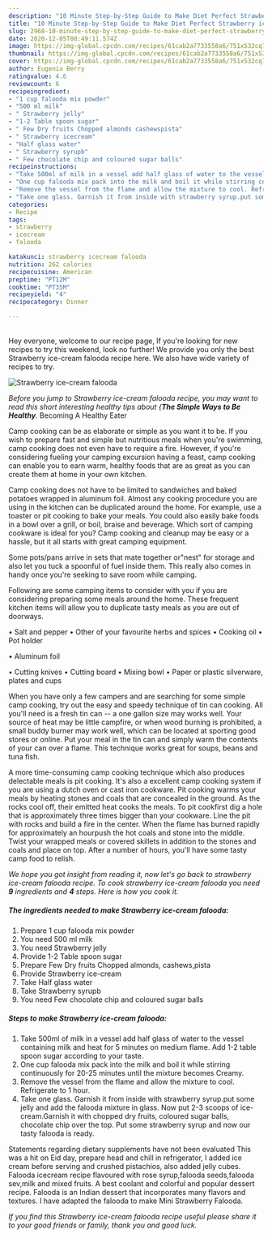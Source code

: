 ```yaml
---
description: "10 Minute Step-by-Step Guide to Make Diet Perfect Strawberry ice-cream falooda"
title: "10 Minute Step-by-Step Guide to Make Diet Perfect Strawberry ice-cream falooda"
slug: 2968-10-minute-step-by-step-guide-to-make-diet-perfect-strawberry-ice-cream-falooda
date: 2020-12-05T08:49:11.574Z
image: https://img-global.cpcdn.com/recipes/61cab2a7733558a6/751x532cq70/strawberry-ice-cream-falooda-recipe-main-photo.jpg
thumbnail: https://img-global.cpcdn.com/recipes/61cab2a7733558a6/751x532cq70/strawberry-ice-cream-falooda-recipe-main-photo.jpg
cover: https://img-global.cpcdn.com/recipes/61cab2a7733558a6/751x532cq70/strawberry-ice-cream-falooda-recipe-main-photo.jpg
author: Eugenia Berry
ratingvalue: 4.6
reviewcount: 6
recipeingredient:
- "1 cup falooda mix powder"
- "500 ml milk"
- " Strawberry jelly"
- "1-2 Table spoon sugar"
- " Few Dry fruits Chopped almonds cashewspista"
- " Strawberry icecream"
- "Half glass water"
- " Strawberry syrupb"
- " Few chocolate chip and coloured sugar balls"
recipeinstructions:
- "Take 500ml of milk in a vessel add half glass of water to the vessel containing milk and heat for 5 minutes on medium flame. Add 1-2 table spoon sugar according to your taste."
- "One cup falooda mix pack into the milk and boil it while stirring continuously for 20-25 minutes until the mixture becomes Creamy."
- "Remove the vessel from the flame and allow the mixture to cool. Refrigerate to 1 hour."
- "Take one glass. Garnish it from inside with strawberry syrup.put some jelly and add the falooda mixture in glass. Now put 2-3 scoops of ice-cream.Garnish it with chopped dry fruits, coloured sugar balls, chocolate chip over the top. Put some strawberry syrup and now our tasty falooda is ready."
categories:
- Recipe
tags:
- strawberry
- icecream
- falooda

katakunci: strawberry icecream falooda 
nutrition: 262 calories
recipecuisine: American
preptime: "PT12M"
cooktime: "PT35M"
recipeyield: "4"
recipecategory: Dinner

---
```

<br>
Hey everyone, welcome to our recipe page, If you're looking for new recipes to try this weekend, look no further! We provide you only the best Strawberry ice-cream falooda recipe here. We also have wide variety of recipes to try.
<br>


![Strawberry ice-cream falooda](https://img-global.cpcdn.com/recipes/61cab2a7733558a6/751x532cq70/strawberry-ice-cream-falooda-recipe-main-photo.jpg)

<i>Before you jump to Strawberry ice-cream falooda recipe, you may want to read this short interesting healthy tips about {<strong>The Simple Ways to Be Healthy</strong>.</i>
Becoming A Healthy Eater

    
Camp cooking can be as elaborate or simple as you want it to be. If you wish to prepare fast and simple but nutritious meals when you're swimming, camp cooking does not even have to require a fire. However, if you're considering fueling your camping excursion having a feast, camp cooking can enable you to earn warm, healthy foods that are as great as you can create them at home in your own kitchen.

Camp cooking does not have to be limited to sandwiches and baked potatoes wrapped in aluminum foil.  Almost any cooking procedure you are using in the kitchen can be duplicated around the home. For example, use a toaster or pit cooking to bake your meals. You could also easily bake foods in a bowl over a grill, or boil, braise and beverage. Which sort of camping cookware is ideal for you? Camp cooking and cleanup may be easy or a hassle, but it all starts with great camping equipment.

Some pots/pans arrive in sets that mate together or"nest" for storage and also let you tuck a spoonful of fuel inside them. This really also comes in handy once you're seeking to save room while camping.

Following are some camping items to consider with you if you are considering preparing some meals around the home. These frequent kitchen items will allow you to duplicate tasty meals as you are out of doorways.

• Salt and pepper
• Other of your favourite herbs and spices
• Cooking oil
• Pot holder

• Aluminum foil

• Cutting knives
• Cutting board
• Mixing bowl
• Paper or plastic silverware, plates and cups

When you have only a few campers and are searching for some simple camp cooking, try out the easy and speedy technique of tin can cooking. All you'll need is a fresh tin can -- a one gallon size may works well. Your source of heat may be little campfire, or when wood burning is prohibited, a small buddy burner may work well, which can be located at sporting good stores or online. Put your meal in the tin can and simply warm the contents of your can over a flame.  This technique works great for soups, beans and tuna fish.

A more time-consuming camp cooking technique which also produces delectable meals is pit cooking.  It's also a excellent camp cooking system if you are using a dutch oven or cast iron cookware. Pit cooking warms your meals by heating stones and coals that are concealed in the ground. As the rocks cool off, their emitted heat cooks the meals. To pit cookfirst dig a hole that is approximately three times bigger than your cookware. Line the pit with rocks and build a fire in the center. When the flame has burned rapidly for approximately an hourpush the hot coals and stone into the middle. Twist your wrapped meals or covered skillets in addition to the stones and coals and place on top. After a number of hours, you'll have some tasty camp food to relish.


<i>We hope you got insight from reading it, now let's go back to strawberry ice-cream falooda recipe. To cook strawberry ice-cream falooda you need <strong>9</strong> ingredients and <strong>4</strong> steps. Here is how you cook it.
</i>

##### The ingredients needed to make Strawberry ice-cream falooda:

1. Prepare 1 cup falooda mix powder
1. You need 500 ml milk
1. You need  Strawberry jelly
1. Provide 1-2 Table spoon sugar
1. Prepare  Few Dry fruits Chopped almonds, cashews,pista
1. Provide  Strawberry ice-cream
1. Take Half glass water
1. Take  Strawberry syrupb
1. You need  Few chocolate chip and coloured sugar balls


##### Steps to make Strawberry ice-cream falooda:

1. Take 500ml of milk in a vessel add half glass of water to the vessel containing milk and heat for 5 minutes on medium flame. Add 1-2 table spoon sugar according to your taste.
1. One cup falooda mix pack into the milk and boil it while stirring continuously for 20-25 minutes until the mixture becomes Creamy.
1. Remove the vessel from the flame and allow the mixture to cool. Refrigerate to 1 hour.
1. Take one glass. Garnish it from inside with strawberry syrup.put some jelly and add the falooda mixture in glass. Now put 2-3 scoops of ice-cream.Garnish it with chopped dry fruits, coloured sugar balls, chocolate chip over the top. Put some strawberry syrup and now our tasty falooda is ready.


Statements regarding dietary supplements have not been evaluated This was a hit on Eid day, prepare head and chill in refrigerator, I added ice cream before serving and crushed pistachios, also added jelly cubes. Falooda icecream recipe flavoured with rose syrup,falooda seeds,falooda sev,milk and mixed fruits. A best coolant and colorful and popular dessert recipe. Falooda is an Indian dessert that incorporates many flavors and textures. I have adapted the falooda to make Mini Strawberry Falooda. 

<i>If you find this Strawberry ice-cream falooda recipe useful please share it to your good friends or family, thank you and good luck.</i>
